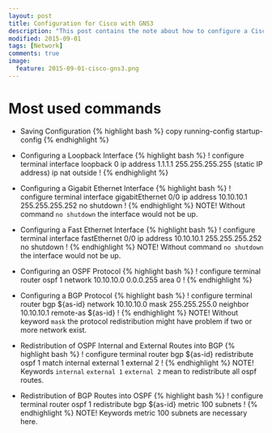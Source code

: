 ```yaml
---
layout: post
title: Configuration for Cisco with GNS3
description: "This post contains the note about how to configure a Cisco c7200 router with GNS3."
modified: 2015-09-01
tags: [Network]
comments: true
image:
  feature: 2015-09-01-cisco-gns3.png
---
```


<div class="social-share" data-initialized="true">
    <a href="#" class="social-share-icon icon-weibo"></a>
    <a href="#" class="social-share-icon icon-qq"></a>
    <a href="#" class="social-share-icon icon-wechat"></a>
</div>
<link rel="stylesheet" href="https://resource.chun.no/sharejs/css/share.min.css">
<script src="https://resource.chun.no/sharejs/js/social-share.min.js"></script>

# Most used commands

* Saving Configuration
{% highlight bash %}
copy running-config startup-config
{% endhighlight %}

* Configuring a Loopback Interface
{% highlight bash %}
!
configure terminal
interface loopback 0
ip address 1.1.1.1 255.255.255.255 (static IP address)
ip nat outside
!
{% endhighlight %}

* Configuring a Gigabit Ethernet Interface
{% highlight bash %}
!
configure terminal
interface gigabitEthernet 0/0
ip address 10.10.10.1 255.255.255.252
no shutdown
!
{% endhighlight %}
NOTE! Without command ``no shutdown`` the interface would not be up.

* Configuring a Fast Ethernet Interface
{% highlight bash %}
!
configure terminal
interface fastEthernet 0/0
ip address 10.10.10.1 255.255.255.252
no shutdown
!
{% endhighlight %}
NOTE! Without command ``no shutdown`` the interface would not be up.

* Configuring an OSPF Protocol
{% highlight bash %}
!
configure terminal
router ospf 1
network 10.10.10.0 0.0.0.255 area 0
!
{% endhighlight %}

* Configuring a BGP Protocol
{% highlight bash %}
!
configure terminal
router bgp ${as-id}
network 10.10.10.0 mask 255.255.255.0
neighbor 10.10.10.1 remote-as ${as-id}
!
{% endhighlight %}
NOTE! Without keyword ``mask`` the protocol redistribution might have problem if two or more network exist.

* Redistribution of OSPF Internal and External Routes into BGP
{% highlight bash %}
!
configure terminal
router bgp ${as-id}
redistribute ospf 1 match internal external 1 external 2
!
{% endhighlight %}
NOTE! Keywords ``internal`` ``external 1`` ``external 2`` mean to redistribute all ospf routes.

* Redistribution of BGP Routes into OSPF
{% highlight bash %}
!
configure terminal
router ospf 1
redistribute bgp ${as-id} metric 100 subnets
!
{% endhighlight %}
NOTE! Keywords metric 100 subnets are necessary here.